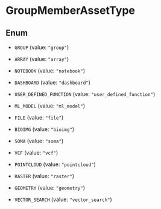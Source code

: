 

# GroupMemberAssetType

## Enum


* `GROUP` (value: `"group"`)

* `ARRAY` (value: `"array"`)

* `NOTEBOOK` (value: `"notebook"`)

* `DASHBOARD` (value: `"dashboard"`)

* `USER_DEFINED_FUNCTION` (value: `"user_defined_function"`)

* `ML_MODEL` (value: `"ml_model"`)

* `FILE` (value: `"file"`)

* `BIOIMG` (value: `"bioimg"`)

* `SOMA` (value: `"soma"`)

* `VCF` (value: `"vcf"`)

* `POINTCLOUD` (value: `"pointcloud"`)

* `RASTER` (value: `"raster"`)

* `GEOMETRY` (value: `"geometry"`)

* `VECTOR_SEARCH` (value: `"vector_search"`)



